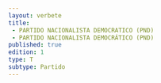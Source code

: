 ```yaml
---
layout: verbete
title:
 - PARTIDO NACIONALISTA DEMOCRATICO (PND)
 - PARTIDO NACIONALISTA DEMOCRÁTICO (PND)
published: true
edition: 1  
type: T
subtype: Partido
---
```


